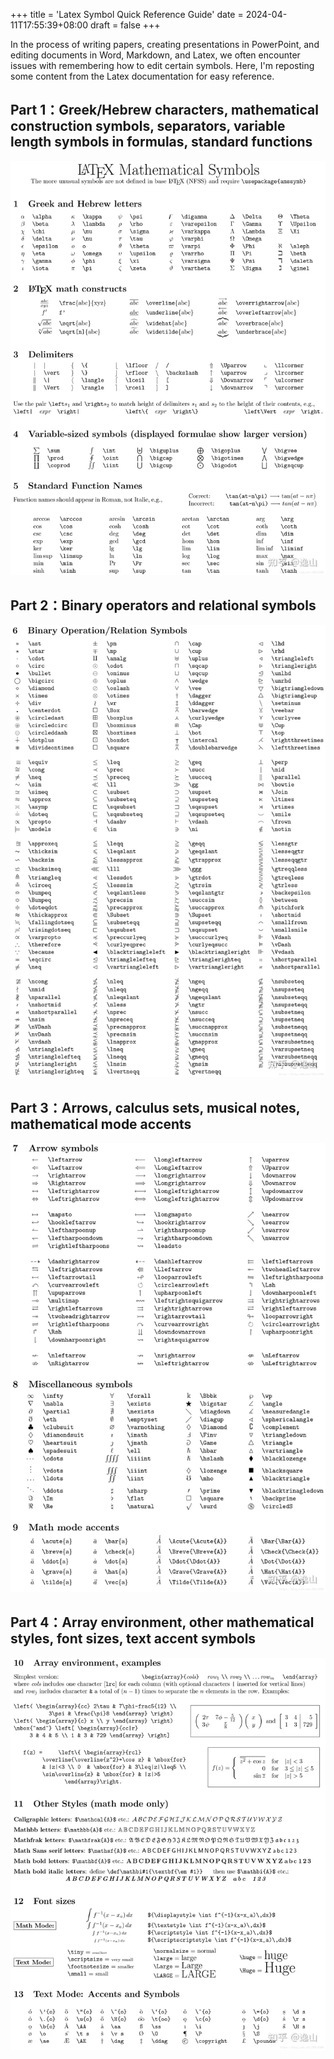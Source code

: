 +++
title = 'Latex Symbol Quick Reference Guide'
date = 2024-04-11T17:55:39+08:00
draft = false
+++

In the process of writing papers, creating presentations in PowerPoint, and editing documents in Word, Markdown, and Latex, we often encounter issues with remembering how to edit certain symbols. Here, I'm reposting some content from the Latex documentation for easy reference.


## Part 1：Greek/Hebrew characters, mathematical construction symbols, separators, variable length symbols in formulas, standard functions

<img src="pt1.webp" alt="Latex Symbol pt1" class="center-image"/>

## Part 2：Binary operators and relational symbols

<img src="pt2.webp" alt="Latex Symbol pt2" class="center-image"/>


## Part 3：Arrows, calculus sets, musical notes, mathematical mode accents

<img src="pt3.webp" alt="Latex Symbol pt3" class="center-image"/>

## Part 4：Array environment, other mathematical styles, font sizes, text accent symbols

<img src="pt4.webp" alt="Latex Symbol pt4" class="center-image"/>



